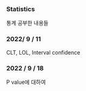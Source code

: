 ### Statistics

통계 공부한 내용들


### 2022/ 9 / 11

CLT, LOL, Interval confidence


### 2022 / 9 / 18

P value에 대하여
